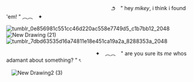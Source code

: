 　　　　　　　　　　　　　　　　　　　　౨　" hey *mikey*, i think i found 'em! " ︵︵　✦

![tumblr_0e856981c551cc46d220ac558e7749d5_c1b7bb12_2048](https://github.com/paperchainsaw/-/assets/172085846/28c7a703-089f-4a95-82b9-4be4e06021f4)
![New Drawing (21)](https://github.com/paperchainsaw/-/assets/172085846/7de333e4-a788-497d-bbea-ca886a122400)
![tumblr_7dbd63535d16a74811e18e451ca19a2a_8288353a_2048](https://github.com/paperchainsaw/-/assets/172085846/14a50528-1f00-4934-b945-70b56a2a4572)

　　　　　　　　　　　　　　　　　✦　︵︵　" are you sure its *me* whos adamant about something? " ৎ

　![New Drawing2 (3)](https://github.com/paperchainsaw/-/assets/172085846/ad3dd650-59a7-45b9-8f27-27baa31cb7f2)


